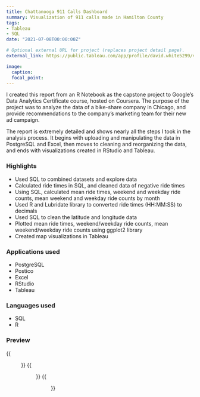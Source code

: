 ```yaml
---
title: Chattanooga 911 Calls Dashboard
summary: Visualization of 911 calls made in Hamilton County
tags:
- Tableau
- SQL
date: "2021-07-08T00:00:00Z"

# Optional external URL for project (replaces project detail page).
external_link: https://public.tableau.com/app/profile/david.white5299/viz/ChattanoogaEmergencyCalls/Dashboard

image:
  caption:
  focal_point:
---
```


I created this report from an R Notebook as the capstone project to Google’s Data Analytics Certificate course, hosted on Coursera. The purpose of the project was to analyze the data of a bike-share company in Chicago, and provide recommendations to the company’s marketing team for their new ad campaign.

The report is extremely detailed and shows nearly all the steps I took in the analysis process. It begins with uploading and manipulating the data in PostgreSQL and Excel, then moves to cleaning and reorganizing the data, and ends with visualizations created in RStudio and Tableau.

### Highlights
- Used SQL to combined datasets and explore data
- Calculated ride times in SQL, and cleaned data of negative ride times
- Using SQL, calculated mean ride times, weekend and weekday ride counts, mean weekend and weekday ride counts by month
- Used R and Lubridate library to converted ride times (HH:MM:SS) to decimals
- Used SQL to clean the latitude and longitude data
- Plotted mean ride times, weekend/weekday ride counts, mean weekend/weekday ride counts using ggplot2 library
- Created map visualizations in Tableau

### Applications used
- PostgreSQL
- Postico
- Excel
- RStudio
- Tableau

### Languages used
- SQL
- R

### Preview
{{<figure src = "/img/cyclistics_anim_screenshot.gif" height = "25%" width = "25%">}}
{{<figure src = "/img/mean_daily_ride_count.png" height = "25%" width = "25%">}}
{{<figure src = "/img/ride_geographical_distribution.png" height = "25%" width = "25%">}}
